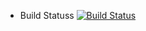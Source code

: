 
* Build Statuss
[![Build Status](http://16.29.148.107:8080/buildStatus/icon?job=instavote%2Fworker-build)](http://16.29.148.107/:8080/job/instavote/job/worker-build/)
